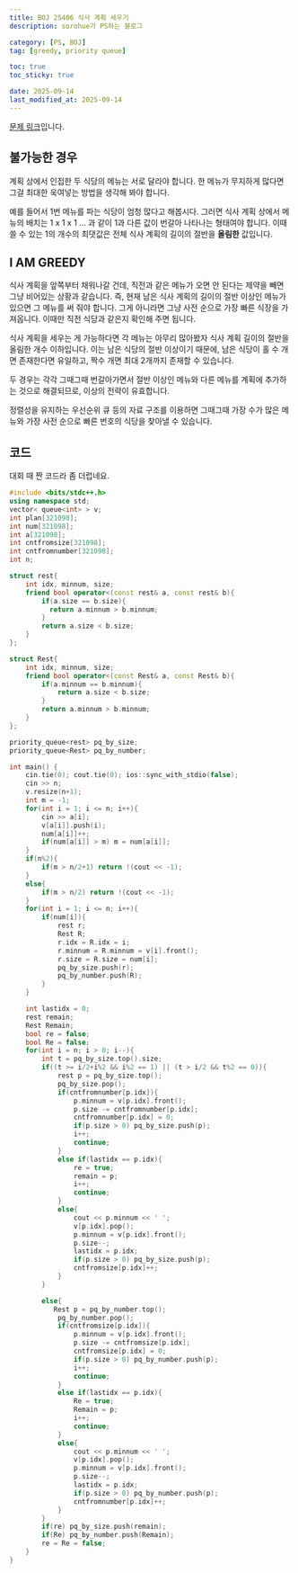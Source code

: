 ```yaml
---
title: BOJ 25406 식사 계획 세우기
description: sorohue가 PS하는 블로그

category: [PS, BOJ]
tag: [greedy, priority queue]

toc: true
toc_sticky: true

date: 2025-09-14
last_modified_at: 2025-09-14
---
```


[문제 링크](https://boj.kr/25406)입니다.

## 불가능한 경우

계획 상에서 인접한 두 식당의 메뉴는 서로 달라야 합니다. 한 메뉴가 무지하게 많다면 그걸 최대한 욱여넣는 방법을 생각해 봐야 합니다.

예를 들어서 1번 메뉴를 파는 식당이 엄청 많다고 해봅시다. 그러면 식사 계획 상에서 메뉴의 배치는 1 x 1 x 1 … 과 같이 1과 다른 값이 번갈아 나타나는 형태여야 합니다. 이때 쓸 수 있는 1의 개수의 최댓값은 전체 식사 계획의 길이의 절반을 **올림한** 값입니다.

## I AM GREEDY

식사 계획을 앞쪽부터 채워나갈 건데, 직전과 같은 메뉴가 오면 안 된다는 제약을 빼면 그냥 비어있는 상황과 같습니다. 즉, 현재 남은 식사 계획의 길이의 절반 이상인 메뉴가 있으면 그 메뉴를 써 줘야 합니다. 그게 아니라면 그냥 사전 순으로 가장 빠른 식장을 가져옵니다. 이때만 직전 식당과 같은지 확인해 주면 됩니다.

식사 계획을 세우는 게 가능하다면 각 메뉴는 아무리 많아봤자 식사 계획 길이의 절반을 올림한 개수 이하입니다. 이는 남은 식당의 절반 이상이기 때문에, 남은 식당이 홀 수 개면 존재한다면 유일하고, 짝수 개면 최대 2개까지 존재할 수 있습니다.

두 경우는 각각 그때그때 번갈아가면서 절반 이상인 메뉴와 다른 메뉴를 계획에 추가하는 것으로 해결되므로, 이상의 전략이 유효합니다.

정렬성을 유지하는 우선순위 큐 등의 자료 구조를 이용하면 그때그때 가장 수가 많은 메뉴와 가장 사전 순으로 빠른 번호의 식당을 찾아낼 수 있습니다.

## 코드

대회 때 짠 코드라 좀 더럽네요.

```cpp
#include <bits/stdc++.h>
using namespace std;
vector< queue<int> > v;
int plan[321098];
int num[321098];
int a[321098];
int cntfromsize[321098];
int cntfromnumber[321098];
int n;

struct rest{
    int idx, minnum, size;
    friend bool operator<(const rest& a, const rest& b){
        if(a.size == b.size){
          return a.minnum > b.minnum;
        }
        return a.size < b.size;
    }
};

struct Rest{
    int idx, minnum, size;
    friend bool operator<(const Rest& a, const Rest& b){
        if(a.minnum == b.minnum){
            return a.size < b.size;
        }
        return a.minnum > b.minnum;
    }
};

priority_queue<rest> pq_by_size;
priority_queue<Rest> pq_by_number;

int main() {
	cin.tie(0); cout.tie(0); ios::sync_with_stdio(false);
	cin >> n;
	v.resize(n+1);
	int m = -1;
	for(int i = 1; i <= n; i++){
		cin >> a[i];
		v[a[i]].push(i);
		num[a[i]]++;
		if(num[a[i]] > m) m = num[a[i]];
	}
    if(n%2){
		if(m > n/2+1) return !(cout << -1);
	}
	else{
		if(m > n/2) return !(cout << -1);
	}
    for(int i = 1; i <= n; i++){
        if(num[i]){
            rest r;
            Rest R;
            r.idx = R.idx = i;
            r.minnum = R.minnum = v[i].front();
            r.size = R.size = num[i];
            pq_by_size.push(r);
            pq_by_number.push(R);
        }
    }

    int lastidx = 0;
    rest remain;
    Rest Remain;
    bool re = false;
    bool Re = false;
	for(int i = n; i > 0; i--){
        int t = pq_by_size.top().size;
        if((t >= i/2+i%2 && i%2 == 1) || (t > i/2 && t%2 == 0)){
            rest p = pq_by_size.top();
            pq_by_size.pop();
            if(cntfromnumber[p.idx]){
                p.minnum = v[p.idx].front();
                p.size -= cntfromnumber[p.idx];
                cntfromnumber[p.idx] = 0;
                if(p.size > 0) pq_by_size.push(p);
                i++;
                continue;
            }
            else if(lastidx == p.idx){
                re = true;
                remain = p;
                i++;
                continue;
            }
            else{
                cout << p.minnum << ' ';
                v[p.idx].pop();
                p.minnum = v[p.idx].front();
                p.size--;
                lastidx = p.idx;
                if(p.size > 0) pq_by_size.push(p);
                cntfromsize[p.idx]++;
            }
        }

        else{
           Rest p = pq_by_number.top();
            pq_by_number.pop();
            if(cntfromsize[p.idx]){
                p.minnum = v[p.idx].front();
                p.size -= cntfromsize[p.idx];
                cntfromsize[p.idx] = 0;
                if(p.size > 0) pq_by_number.push(p);
                i++;
                continue;
            }
            else if(lastidx == p.idx){
                Re = true;
                Remain = p;
                i++;
                continue;
            }
            else{
                cout << p.minnum << ' ';
                v[p.idx].pop();
                p.minnum = v[p.idx].front();
                p.size--;
                lastidx = p.idx;
                if(p.size > 0) pq_by_number.push(p);
                cntfromnumber[p.idx]++;
            }
        }
        if(re) pq_by_size.push(remain);
        if(Re) pq_by_number.push(Remain);
        re = Re = false;
    }
}
```